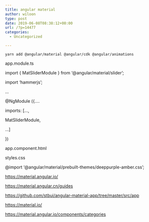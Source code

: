 ```yaml
---
title: angular material
author: wiloon
type: post
date: 2019-06-08T08:38:12+00:00
url: /?p=14477
categories:
  - Uncategorized

---
```

<pre><code class="language-bash line-numbers">yarn add @angular/material @angular/cdk @angular/animations
</code></pre>

app.module.ts

import { MatSliderModule } from &#8216;@angular/material/slider&#8217;;
  
import &#8216;hammerjs&#8217;;
  
…
  
@NgModule ({&#8230;.
    
imports: [&#8230;,
    
MatSliderModule,
  
…]
  
})

app.component.html
  
<mat-slider min="1" max="100" step="1" value="1"></mat-slider>

styles.css
    
@import &#8216;@angular/material/prebuilt-themes/deeppurple-amber.css&#8217;;

https://material.angular.io/
  
https://material.angular.cn/guides
  
https://github.com/stbui/angular-material-app/tree/master/src/app
  
https://material.io/
  
https://material.angular.io/components/categories